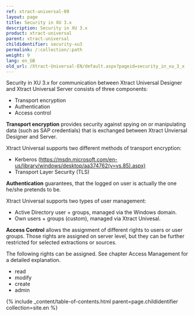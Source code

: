 ```yaml
---
ref: xtract-universal-09
layout: page
title: Security in XU 3.x
description: Security in XU 3.x
product: xtract-universal
parent: xtract-universal
childidentifier: security-xu3
permalink: /:collection/:path
weight: 9
lang: en_GB
old_url: /Xtract-Universal-EN/default.aspx?pageid=security_in_xu_3_x
---
```


Security in XU 3.x for communication between Xtract Universal Designer and Xtract Universal Server consists of three components:
- Transport encryption
- Authentication
- Access control

**Transport encryption** provides security against spying on or manipulating data (such as SAP credentials) that is exchanged between Xtract Unviersal Designer and Server.

Xtract Universal supports two different methods of transport encryption:
-	Kerberos (https://msdn.microsoft.com/en-us/library/windows/desktop/aa374762(v=vs.85).aspx)
-	Transport Layer Security (TLS)

**Authentication** guarantees, that the logged on user is actually the one he/she pretends to be. 

Xtract Universal supports two types of user management:
-	Active Directory user + groups, managed via the Windows domain.
- Own users + groups (custom), managed via Xtract Univesal.

**Access Control** allows the assignment of different rights to users or user groups. Those rights are assigned on server level, but they can be further restricted for selected extractions or sources.

The following rights can be assigned. See chapter Access Management for a detailed explanation.
- read
- modify
- create
- admin

{% include _content/table-of-contents.html parent=page.childidentifier collection=site.en %}
